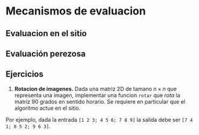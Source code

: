 # Mecanismos de evaluacion

## Evaluacion en el sitio

## Evaluación perezosa

## Ejercicios

1. **Rotacion de imagenes.** Dada una matriz 2D de tamano $n \times n$ que representa una imagen, implementar una funcion `rotar` que *rota* la matriz 90 grados en sentido horario. Se requiere en particular que el algoritmo actue en el sitio.

Por ejemplo, dada la entrada `[1 2 3; 4 5 6; 7 8 9]` la salida debe ser `[7 4 1; 8 5 2; 9 6 3]`.
